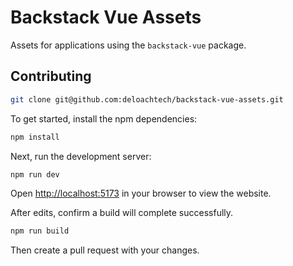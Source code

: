 # Backstack Vue Assets

Assets for applications using the `backstack-vue` package.

## Contributing

```sh
git clone git@github.com:deloachtech/backstack-vue-assets.git
```

To get started, install the npm dependencies:

```sh
npm install
```

Next, run the development server:

```sh
npm run dev
```

Open [http://localhost:5173](http://localhost:5173) in your browser to view the website.


After edits, confirm a build will complete successfully.

```sh
npm run build
```

Then create a pull request with your changes.
